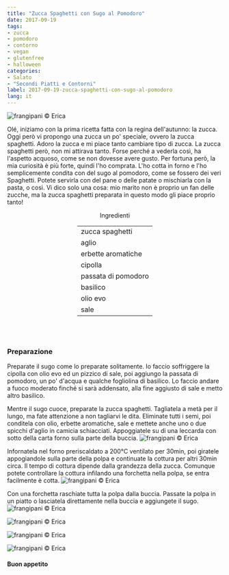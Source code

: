 ```yaml
---
title: "Zucca Spaghetti con Sugo al Pomodoro"
date: 2017-09-19
tags:
- zucca
- pomodoro
- contorno
- vegan
- glutenfree
- halloween
categories:
- Salato
- "Secondi Piatti e Contorni"
label: 2017-09-19-zucca-spaghetti-con-sugo-al-pomodoro
lang: it
---
```

![](header.jpg "frangipani © Erica")

Olé, iniziamo con la prima ricetta fatta con la regina dell'autunno: la zucca. Oggi però vi propongo una zucca un po' speciale, ovvero la zucca spaghetti. Adoro la zucca e mi piace tanto cambiare tipo di zucca. La zucca spaghetti però, non mi attirava tanto. Forse perché a vederla così, ha l'aspetto acquoso, come se non dovesse avere gusto. Per fortuna però, la mia curiosità è più forte, quindi l'ho comprata. L'ho cotta in forno e l'ho semplicemente condita con del sugo al pomodoro, come se fossero dei veri Spaghetti. Potete servirla con del pane o delle patate o mischiarla con la pasta, o così. Vi dico solo una cosa: mio marito non è proprio un fan delle zucche, ma la zucca spaghetti preparata in questo modo gli piace proprio tanto!

<div id="wrapper" style="text-align: center">
  <div id="yourdiv" style="display: inline-block;">
    <div class="ingredients">
      <div class="ingredients-title">Ingredienti</div>
      <table>
        <tbody>
          <tr>
            <td>zucca spaghetti</td>
          </tr>
          <tr>
            <td>aglio</td>
          </tr>
          <tr>
            <td>erbette aromatiche</td>
          </tr>
          <tr>
            <td>cipolla</td>
          </tr>
          <tr>
            <td>passata di pomodoro</td>
          </tr>
          <tr>
            <td>basilico</td>
          </tr>
          <tr> 
            <td>olio evo</td>
          </tr>
          <tr>
            <td>sale</td>
          </tr>
        </tbody>
      </table>
      <br></br>
    </div>
  </div>
</div>


<h3>
  <font color="grey">
    <i class="fa fa-cogs"></i>
  </font> Preparazione
</h3>

Preparate il sugo come lo preparate solitamente. Io faccio soffriggere la cipolla con olio evo ed un pizzico di sale, poi aggiungo la passata di pomodoro, un po' d'acqua e qualche fogliolina di basilico. Lo faccio andare a fuoco moderato finché si sarà addensato, alla fine aggiusto di sale e metto altro basilico.

Mentre il sugo cuoce, preparate la zucca spaghetti. Tagliatela a metà per il lungo, ma fate attenzione a non tagliarvi le dita. Eliminate tutti i semi, poi conditela con olio, erbette aromatiche, sale e mettete anche uno o due spicchi d'aglio in camicia schiacciati. Appoggiatele su di una leccarda con sotto della carta forno sulla parte della buccia.
![](zuccacondita.jpg "frangipani © Erica")

Infornatela nel forno preriscaldato a 200°C ventilato per 30min, poi giratele appogiandole sulla parte della polpa e continuate la cottura per altri 30min circa. Il tempo di cottura dipende dalla grandezza della zucca. Comunque potete controllare la cottura infilando una forchetta nella polpa, se entra facilmente è cotta.
![](zuccacotta.jpg "frangipani © Erica")

Con una forchetta raschiate tutta la polpa dalla buccia. Passate la polpa in un piatto o lasciatela direttamente nella buccia e aggiungete il sugo.
![](risultato1.jpg "frangipani © Erica")

![](risultato2.jpg "frangipani © Erica")

![](risultato3.jpg "frangipani © Erica")

![](risultato4.jpg "frangipani © Erica")

<h4>Buon appetito
  <font color="red">
    <i class="fa fa-smile-o"></i>
  </font>
</h4>
